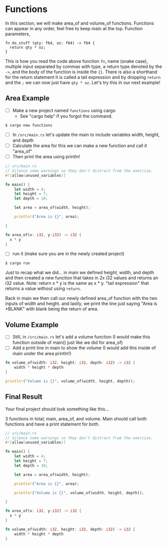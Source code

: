 # Functions
In this section, we will make area_of and volume_of functions. Functions can appear in any order, feel free to keep main at the top. Function parameters, 

```
fn do_stuff (qty: f64, oz: f64) -> f64 {
  return qty * oz;
}
``` 

This is how you read the code above function `fn`, name (snake case), multiple input separated by commas with type, a return type denoted by the `->`, and the body of the function is inside the `{}`. 
There is also a shorthand for the return statement it is called a tail expression and by dropping `return` and the `;` we can now just have  `qty * oz`. Let's try this in our next example!

## Area Example

- [ ] Make a new project named `functions` using cargo
  - See "cargo help" if you forgot the command.

```shell
$ cargo new functions
```

- [ ] In `/src/main.rs` let's update the main to include variables width, height, and depth
- [ ] Calculate the area for this we can make a new function and call it "area_of"
- [ ] Then print the area using println!

```rust
// src/main.rs
// Silence some warnings so they don't distract from the exercise.
#![allow(unused_variables)]

fn main() {
    let width = 4;
    let height = 7;
    let depth = 10;

    let area = area_of(width, height);

    println!("Area is {}", area);

}

fn area_of(x: i32, y:i32) -> i32 {
  x * y
}
```

- [ ] run it (make sure you are in the newly created project)

```shell
$ cargo run
```

Just to recap what we did... in main we defined height, width, and depth 
and then created a new function that takes in 2x i32 values and returns an i32 value. 
Note: return x * y is the same as x * y. "tail expression" that returns a value without using `return`.

Back in main we then call our newly defined area_of function with the two inputs of width and height. 
and lastly, we print the line just saying "Area is *BLANK" with blank being the return of area.

## Volume Example

- [ ] Still, in `/src/main.rs` let's add a volume function (I would make this function outside of main() just like we did for area_of)
- [ ] Add a print line in main to show the volume (I would add this inside of main under the area println!)

```rust
fn volume_of(width: i32, height: i32, depth: i32) -> i32 {
    width * height * depth
}
```

```rust
println!("Volume is {}", volume_of(width, height, depth));
```

## Final Result
Your final project should look something like this... 

3 functions in total; main, area_of, and volume. Main should call both functions and have a print statement for both.  

```rust
// src/main.rs
// Silence some warnings so they don't distract from the exercise.
#![allow(unused_variables)]

fn main() {
    let width = 4;
    let height = 7;
    let depth = 10;

    let area = area_of(width, height);

    println!("Area is {}", area);

    println!("Volume is {}", volume_of(width, height, depth));

}

fn area_of(x: i32, y:i32) -> i32 {
  x * y
}

fn volume_of(width: i32, height: i32, depth: i32) -> i32 {
    width * height * depth
}

```
